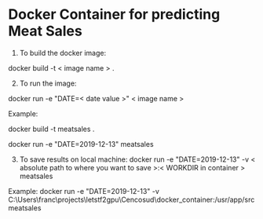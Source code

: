 # Docker Container for predicting Meat Sales

1. To build the docker image:

docker build -t < image name > . 

2. To run the image:

docker run -e "DATE=< date value >" < image name >

Example:

docker build -t meatsales .

docker run -e "DATE=2019-12-13" meatsales 


3. To save results on local machine:
docker run -e "DATE=2019-12-13" -v < absolute path to where you want to save >:< WORKDIR in container > meatsales

Example:
docker run -e "DATE=2019-12-13" -v C:\Users\franc\projects\letstf2gpu\Cencosud\docker_container:/usr/app/src meatsales

